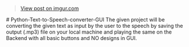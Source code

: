 <!DOCTYPE html>
<html lang="en">
<body>

<blockquote class="imgur-embed-pub" lang="en" data-id="3nserJN"><a href="https://imgur.com/3nserJN">View post on imgur.com</a></blockquote><script async src="//s.imgur.com/min/embed.js" charset="utf-8"></script>
# Python-Text-to-Speech-converter-GUI
The given project will be converting the given text as input by the user to the speech by saving the output (.mp3) file on your local machine and playing the same on the Backend with all basic buttons and NO designs in GUI.

</body>
</html>